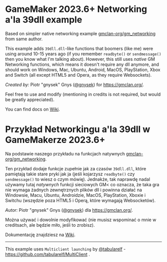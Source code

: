 # GameMaker 2023.6+ Networking a'la 39dll example

Based on simpler native networking example [gmclan-org/gm_networking](https://github.com/gmclan-org/gm_networking) from same author.

This example adds `39dll.dll`-like functions that boomers (like me) were using around 10-15 years ago (if you remember `readbyte()` or `sendmessage()` then you know what I'm talking about). However, this still uses *native* GM Networking functions, which means it doesn't require any dll anymore, and should work on Windows, Mac, Ubuntu, Android, MacOS, PlayStation, Xbox and Switch (all except HTML5 and Opera, as they require Websockets).

*Created by:* Piotr "gnysek" Gnys ([@gnysek](https://www.github.com/gnysek)) for https://gmclan.org/.

Feel free to use and modify (mentioning in credits is not required, but would be greatly appreciated).

You can find docs on [Wiki](https://github.com/gmclan-org/gm_boomers_networking/wiki).

# Przykład Networkingu a'la 39dll w GameMakerze 2023.6+

Na podstawie naszego przykładu na funkcjach natywnych [gmclan-org/gm_networking](https://github.com/gmclan-org/gm_networking).

Ten przykład dodaje funkcje zupełnie jak za czasów `39dll.dll`, które pamiętają takie stare pryki jak ja (jeśli kojarzysz `readbyte()` czy `sendmessage()` to wiesz o czym mówię). Jednakże, tak naprawdę nadal używamy tutaj *natywnych* funkcji sieciowych GM< co oznacza, że taka gra nie wymaga żadnych zewnętrznych plików dll i powinna działać na Windowsie, Macu, Ubuntu, Androidzie, MacOS, PlayStation, Xboxie i Switchu (wszędzie poza HTML5 i Operą, które wymagają Websocketów).

*Autor:* Piotr "gnysek" Gnys ([@gnysek](https://www.github.com/gnysek)) dla https://gmclan.org/.

Można używać i dowolnie modyfikować (nie musisz wspominać o mnie w creditsach, ale będzie miło, jeśli to zrobisz).

Dokumentację znajdziesz na [Wiki](https://github.com/gmclan-org/gm_boomers_networking/wiki).

---

This example uses `Multiclient launching` by [@tabularelf](https://github.com/tabularelf) - https://github.com/tabularelf/MultiClient .
